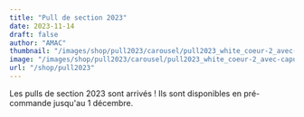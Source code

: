 ```yaml
---
title: "Pull de section 2023"
date: 2023-11-14
draft: false
author: "AMAC"
thumbnail: "/images/shop/pull2023/carousel/pull2023_white_coeur-2_avec-capuche.jpeg"
image: "/images/shop/pull2023/carousel/pull2023_white_coeur-2_avec-capuche.jpeg"
url: "/shop/pull2023"
---
```


Les pulls de section 2023 sont arrivés ! Ils sont disponibles en pré-commande jusqu'au 1 décembre.